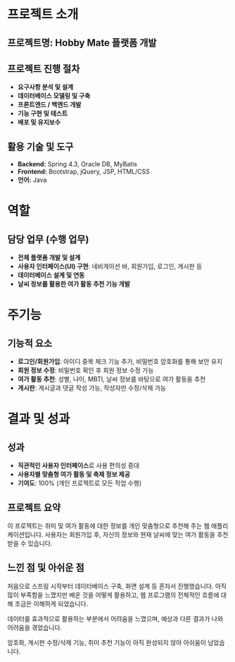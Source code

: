 ﻿# 프로젝트 소개

## **프로젝트명:** Hobby Mate 플랫폼 개발

## 프로젝트 진행 절차

- **요구사항 분석 및 설계**
- **데이터베이스 모델링 및 구축**
- **프론트엔드 / 백엔드 개발**
- **기능 구현 및 테스트**
- **배포 및 유지보수**

## 활용 기술 및 도구

- **Backend:** Spring 4.3, Oracle DB, MyBatis
- **Frontend:** Bootstrap, jQuery, JSP, HTML/CSS
- **언어:** Java

# 역할

## 담당 업무 (수행 업무)

- **전체 플랫폼 개발 및 설계**
- **사용자 인터페이스(UI) 구현**: 네비게이션 바, 회원가입, 로그인, 게시판 등
- **데이터베이스 설계 및 연동**
- **날씨 정보를 활용한 여가 활동 추천 기능 개발**

# 주기능

## 기능적 요소

- **로그인/회원가입**: 아이디 중복 체크 기능 추가, 비밀번호 암호화를 통해 보안 유지
- **회원 정보 수정**: 비밀번호 확인 후 회원 정보 수정 가능
- **여가 활동 추천**: 성별, 나이, MBTI, 날씨 정보를 바탕으로 여가 활동을 추천
- **게시판**: 게시글과 댓글 작성 가능, 작성자만 수정/삭제 가능

# 결과 및 성과

## 성과

- **직관적인 사용자 인터페이스**로 사용 편의성 증대
- **사용자별 맞춤형 여가 활동 및 축제 정보 제공**
- **기여도**: 100% (개인 프로젝트로 모든 작업 수행)

## 프로젝트 요약

이 프로젝트는 취미 및 여가 활동에 대한 정보를 개인 맞춤형으로 추천해 주는 웹 애플리케이션입니다. 사용자는 회원가입 후, 자신의 정보와 현재 날씨에 맞는 여가 활동을 추천받을 수 있습니다.

## 느낀 점 및 아쉬운 점

처음으로 스프링 시작부터 데이터베이스 구축, 화면 설계 등 혼자서 진행했습니다. 아직 많이 부족함을 느꼈지만 배운 것을 어떻게 활용하고, 웹 프로그램의 전체적인 흐름에 대해 조금은 이해하게 되었습니다.

데이터를 효과적으로 활용하는 부분에서 어려움을 느꼈으며, 예상과 다른 결과가 나와 어려움을 겪었습니다.

암호화, 게시판 수정/삭제 기능, 취미 추천 기능이 아직 완성되지 않아 아쉬움이 남았습니다.

